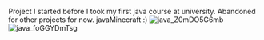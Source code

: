 Project I started before I took my first java course at university. Abandoned for other projects for now.
javaMinecraft :)
![java_Z0mDO5G6mb](https://github.com/fakedy/javaMinecraft/assets/34602297/4c91c76f-f6d0-415f-8919-ad977425af36)
![java_foGGYDmTsg](https://github.com/fakedy/javaMinecraft/assets/34602297/61693962-2e99-4994-98d7-4e38e33fcba6)
